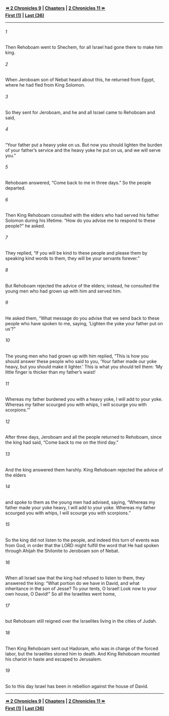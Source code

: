   
**[⏪ 2 Chronicles 9](./2%20Chronicles%209.md) | [Chapters](./_index.md) | [2 Chronicles 11 ⏩](./2%20Chronicles%2011.md)**  
**[First (1)](./2%20Chronicles%201.md) | [Last (36)](./2%20Chronicles%2036.md)**  
  
---  
  
###### 1  
Then Rehoboam went to Shechem, for all Israel had gone there to make him king.  
  
###### 2  
When Jeroboam son of Nebat heard about this, he returned from Egypt, where he had fled from King Solomon.  
  
###### 3  
So they sent for Jeroboam, and he and all Israel came to Rehoboam and said,  
  
###### 4  
“Your father put a heavy yoke on us. But now you should lighten the burden of your father’s service and the heavy yoke he put on us, and we will serve you.”  
  
###### 5  
Rehoboam answered, “Come back to me in three days.” So the people departed.  
  
###### 6  
Then King Rehoboam consulted with the elders who had served his father Solomon during his lifetime. “How do you advise me to respond to these people?” he asked.  
  
###### 7  
They replied, “If you will be kind to these people and please them by speaking kind words to them, they will be your servants forever.”  
  
###### 8  
But Rehoboam rejected the advice of the elders; instead, he consulted the young men who had grown up with him and served him.  
  
###### 9  
He asked them, “What message do you advise that we send back to these people who have spoken to me, saying, ‘Lighten the yoke your father put on us’?”  
  
###### 10  
The young men who had grown up with him replied, “This is how you should answer these people who said to you, ‘Your father made our yoke heavy, but you should make it lighter.’ This is what you should tell them: ‘My little finger is thicker than my father’s waist!  
  
###### 11  
Whereas my father burdened you with a heavy yoke, I will add to your yoke. Whereas my father scourged you with whips, I will scourge you with scorpions.’”  
  
###### 12  
After three days, Jeroboam and all the people returned to Rehoboam, since the king had said, “Come back to me on the third day.”  
  
###### 13  
And the king answered them harshly. King Rehoboam rejected the advice of the elders  
  
###### 14  
and spoke to them as the young men had advised, saying, “Whereas my father made your yoke heavy, I will add to your yoke. Whereas my father scourged you with whips, I will scourge you with scorpions.”  
  
###### 15  
So the king did not listen to the people, and indeed this turn of events was from God, in order that the LORD might fulfill the word that He had spoken through Ahijah the Shilonite to Jeroboam son of Nebat.  
  
###### 16  
When all Israel saw that the king had refused to listen to them, they answered the king: “What portion do we have in David, and what inheritance in the son of Jesse? To your tents, O Israel! Look now to your own house, O David!” So all the Israelites went home,  
  
###### 17  
but Rehoboam still reigned over the Israelites living in the cities of Judah.  
  
###### 18  
Then King Rehoboam sent out Hadoram, who was in charge of the forced labor, but the Israelites stoned him to death. And King Rehoboam mounted his chariot in haste and escaped to Jerusalem.  
  
###### 19  
So to this day Israel has been in rebellion against the house of David.  
  
  
---  
  
**[⏪ 2 Chronicles 9](./2%20Chronicles%209.md) | [Chapters](./_index.md) | [2 Chronicles 11 ⏩](./2%20Chronicles%2011.md)**  
**[First (1)](./2%20Chronicles%201.md) | [Last (36)](./2%20Chronicles%2036.md)**  
  
